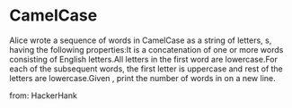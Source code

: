 # CamelCase

Alice wrote a sequence of words in CamelCase as a string of letters, s, having the following properties:It is a concatenation of one or more words consisting of English letters.All letters in the first word are lowercase.For each of the subsequent words, the first letter is uppercase and rest of the letters are lowercase.Given , print the number of words in  on a new line.

from: HackerHank
